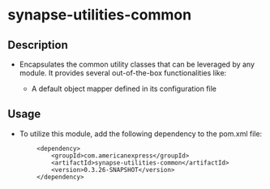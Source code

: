 # synapse-utilities-common

## Description

- Encapsulates the common utility classes that can be leveraged by any module. It provides several out-of-the-box
  functionalities like:

    - A default object mapper defined in its configuration file

## Usage
- To utilize this module, add the following dependency to the pom.xml file:
```
        <dependency>
            <groupId>com.americanexpress</groupId>
            <artifactId>synapse-utilities-common</artifactId>
            <version>0.3.26-SNAPSHOT</version>
        </dependency>